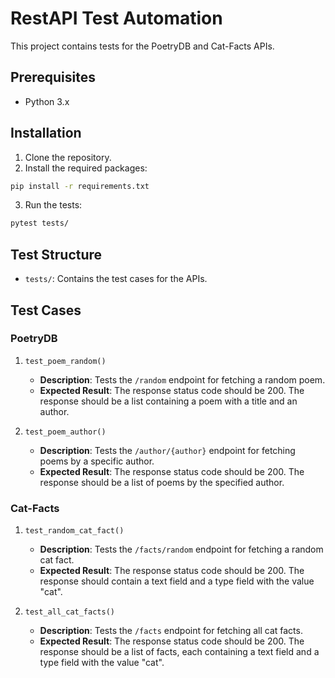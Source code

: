 # RestAPI Test Automation

This project contains tests for the PoetryDB and Cat-Facts APIs.

## Prerequisites

- Python 3.x

## Installation

1. Clone the repository.
2. Install the required packages:

```bash
pip install -r requirements.txt
```

3. Run the tests:

```bash
pytest tests/
```

## Test Structure

- `tests/`: Contains the test cases for the APIs.

## Test Cases

### PoetryDB

1. `test_poem_random()`
    - **Description**: Tests the `/random` endpoint for fetching a random poem.
    - **Expected Result**: The response status code should be 200. The response should be a list containing a poem with a title and an author.

2. `test_poem_author()`
    - **Description**: Tests the `/author/{author}` endpoint for fetching poems by a specific author.
    - **Expected Result**: The response status code should be 200. The response should be a list of poems by the specified author.

### Cat-Facts

1. `test_random_cat_fact()`
    - **Description**: Tests the `/facts/random` endpoint for fetching a random cat fact.
    - **Expected Result**: The response status code should be 200. The response should contain a text field and a type field with the value "cat".

2. `test_all_cat_facts()`
    - **Description**: Tests the `/facts` endpoint for fetching all cat facts.
    - **Expected Result**: The response status code should be 200. The response should be a list of facts, each containing a text field and a type field with the value "cat".
